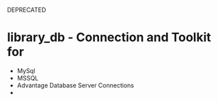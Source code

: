 DEPRECATED
# library_db - Connection and Toolkit for 
- MySql
- MSSQL 
- Advantage Database Server Connections
- 
